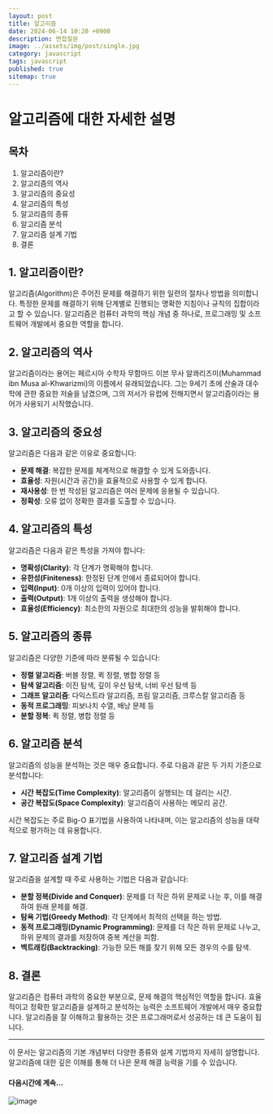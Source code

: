 ```yaml
---
layout: post
title: 알고리즘
date: 2024-06-14 10:20 +0900
description: 면접질문
image: ../assets/img/post/single.jpg
category: javascript
tags: javascript 
published: true
sitemap: true
---
```



# 알고리즘에 대한 자세한 설명

## 목차
1. 알고리즘이란?
2. 알고리즘의 역사
3. 알고리즘의 중요성
4. 알고리즘의 특성
5. 알고리즘의 종류
6. 알고리즘 분석
7. 알고리즘 설계 기법
8. 결론

## 1. 알고리즘이란?
알고리즘(Algorithm)은 주어진 문제를 해결하기 위한 일련의 절차나 방법을 의미합니다. 특정한 문제를 해결하기 위해 단계별로 진행되는 명확한 지침이나 규칙의 집합이라고 할 수 있습니다. 알고리즘은 컴퓨터 과학의 핵심 개념 중 하나로, 프로그래밍 및 소프트웨어 개발에서 중요한 역할을 합니다.

## 2. 알고리즘의 역사
알고리즘이라는 용어는 페르시아 수학자 무함마드 이븐 무사 알콰리즈미(Muhammad ibn Musa al-Khwarizmi)의 이름에서 유래되었습니다. 그는 9세기 초에 산술과 대수학에 관한 중요한 저술을 남겼으며, 그의 저서가 유럽에 전해지면서 알고리즘이라는 용어가 사용되기 시작했습니다.

## 3. 알고리즘의 중요성
알고리즘은 다음과 같은 이유로 중요합니다:
- **문제 해결**: 복잡한 문제를 체계적으로 해결할 수 있게 도와줍니다.
- **효율성**: 자원(시간과 공간)을 효율적으로 사용할 수 있게 합니다.
- **재사용성**: 한 번 작성된 알고리즘은 여러 문제에 응용될 수 있습니다.
- **정확성**: 오류 없이 정확한 결과를 도출할 수 있습니다.

## 4. 알고리즘의 특성
알고리즘은 다음과 같은 특성을 가져야 합니다:
- **명확성(Clarity)**: 각 단계가 명확해야 합니다.
- **유한성(Finiteness)**: 한정된 단계 안에서 종료되어야 합니다.
- **입력(Input)**: 0개 이상의 입력이 있어야 합니다.
- **출력(Output)**: 1개 이상의 출력을 생성해야 합니다.
- **효율성(Efficiency)**: 최소한의 자원으로 최대한의 성능을 발휘해야 합니다.

## 5. 알고리즘의 종류
알고리즘은 다양한 기준에 따라 분류될 수 있습니다:
- **정렬 알고리즘**: 버블 정렬, 퀵 정렬, 병합 정렬 등
- **탐색 알고리즘**: 이진 탐색, 깊이 우선 탐색, 너비 우선 탐색 등
- **그래프 알고리즘**: 다익스트라 알고리즘, 프림 알고리즘, 크루스칼 알고리즘 등
- **동적 프로그래밍**: 피보나치 수열, 배낭 문제 등
- **분할 정복**: 퀵 정렬, 병합 정렬 등

## 6. 알고리즘 분석
알고리즘의 성능을 분석하는 것은 매우 중요합니다. 주로 다음과 같은 두 가지 기준으로 분석합니다:
- **시간 복잡도(Time Complexity)**: 알고리즘이 실행되는 데 걸리는 시간.
- **공간 복잡도(Space Complexity)**: 알고리즘이 사용하는 메모리 공간.

시간 복잡도는 주로 Big-O 표기법을 사용하여 나타내며, 이는 알고리즘의 성능을 대략적으로 평가하는 데 유용합니다.

## 7. 알고리즘 설계 기법
알고리즘을 설계할 때 주로 사용하는 기법은 다음과 같습니다:
- **분할 정복(Divide and Conquer)**: 문제를 더 작은 하위 문제로 나눈 후, 이를 해결하여 원래 문제를 해결.
- **탐욕 기법(Greedy Method)**: 각 단계에서 최적의 선택을 하는 방법.
- **동적 프로그래밍(Dynamic Programming)**: 문제를 더 작은 하위 문제로 나누고, 하위 문제의 결과를 저장하여 중복 계산을 피함.
- **백트래킹(Backtracking)**: 가능한 모든 해를 찾기 위해 모든 경우의 수를 탐색.

## 8. 결론
알고리즘은 컴퓨터 과학의 중요한 부분으로, 문제 해결의 핵심적인 역할을 합니다. 효율적이고 정확한 알고리즘을 설계하고 분석하는 능력은 소프트웨어 개발에서 매우 중요합니다. 알고리즘을 잘 이해하고 활용하는 것은 프로그래머로서 성공하는 데 큰 도움이 됩니다.

---

이 문서는 알고리즘의 기본 개념부터 다양한 종류와 설계 기법까지 자세히 설명합니다. 알고리즘에 대한 깊은 이해를 통해 더 나은 문제 해결 능력을 기를 수 있습니다.


#### 다음시간에 계속...
![image](https://github.com/nicejmp1/nicejmp1.github.io/assets/163364733/90a41f22-19d3-4d17-b649-016d5880fa98)